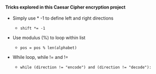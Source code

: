 #### Tricks explored in this Caesar Cipher encryption project

- Simply use * -1 to define left and right directions
  - `shift *= -1`

- Use modulus (%) to loop within list
  - `pos = pos % len(alphabet)`

- While loop, while != and !=
  - `while (direction != "encode") and (direction != "decode"):`
